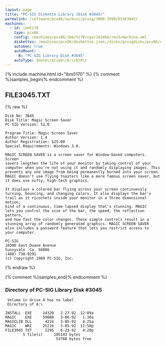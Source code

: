 ```yaml
---
layout: page
title: "PC-SIG Diskette Library (Disk #3045)"
permalink: /software/pcx86/sw/misc/pcsig/3000-3999/DISK3045/
machines:
  - id: ibm5170
    type: pcx86
    config: /machines/pcx86/ibm/5170/cga/1024kb/rev3/machine.xml
    diskettes: /machines/pcx86/diskettes.json,/disks/pcsigdisks/pcx86/diskettes.json
    autoGen: true
    autoMount:
      B: "PC-SIG Library Disk #3045"
    autoType: $date\r$time\rB:\rDIR\r
---
```


{% include machine.html id="ibm5170" %}
{% comment %}samples_begin{% endcomment %}

## FILE3045.TXT

{% raw %}
```
Disk No: 3045                                                           
Disk Title: Magic Screen Saver                                          
PC-SIG Version: S1.0                                                    
                                                                        
Program Title: Magic Screen Saver                                       
Author Version: 1.4                                                     
Author Registration: $25.00                                             
Special Requirements: Windows 3.0.                                      
                                                                        
MAGIC SCREEN SAVER is a screen saver for Window-based computers. Screen 
savers lengthen the life of your monitor by taking control of your      
computer when you're not using it and randomly displaying images. This  
prevents any one image from being permanently burned into your screen.  
MAGIC doesn't use flying toasters like a more famous screen saver, but  
it does use nifty, high-tech graphics.                                  
                                                                        
It displays a colored bar flying across your screen continuously        
turning, bouncing, and changing colors. It also displays the bar's      
trail as it ricochets inside your monitor in a three dimensional motion;
kind of a continuous, time-lapsed display that's stunning. MAGIC        
lets you control the size of the bar, the speed, the reflection pattern,
and how fast the color changes. These simple controls result in a       
stunning array of randomly generated graphics. MAGIC SCREEN SAVER       
also includes a password feature that lets you restrict access to       
your computer.                                                          
                                                                        
PC-SIG                                                                  
1030D East Duane Avenue                                                 
Sunnyvale  Ca. 94086                                                    
(408) 730-9291                                                          
(c) Copyright 1989 PC-SIG, Inc.                                         
```
{% endraw %}

{% comment %}samples_end{% endcomment %}

### Directory of PC-SIG Library Disk #3045

     Volume in drive A has no label
     Directory of A:\

    INSTALL  EXE     14320   2-27-92  12:09a
    MAGIC    EXE     59088   3-06-92   1:30a
    MAGICLIB DLL      4224   3-05-92   4:25a
    MAGIC    WRI     25216   3-05-92  11:50p
    FILE3045 TXT      2295   6-23-92   4:20p
            5 file(s)     105143 bytes
                           53760 bytes free
